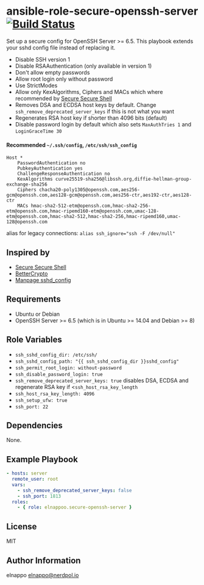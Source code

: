 # ansible-role-secure-openssh-server [![Build Status](https://travis-ci.org/elnappo/ansible-role-secure-openssh-server.svg?branch=master)](https://travis-ci.org/elnappo/ansible-role-secure-openssh-server)
Set up a secure config for OpenSSH Server >= 6.5. This playbook extends your sshd config file instead of replacing it. 

* Disable SSH version 1
* Disable RSAAuthentication (only available in version 1)
* Don't allow empty passwords
* Allow root login only without password
* Use StrictModes
* Allow only KexAlgorithms, Ciphers and MACs which where recommended by [Secure Secure Shell](https://stribika.github.io/2015/01/04/secure-secure-shell.html)
* Removes DSA and ECDSA host keys by default. Change `ssh_remove_deprecated_server_keys` if this is not what you want
* Regenerates RSA host key if shorter than 4096 bits (default)
* Disable password login by default which also sets `MaxAuthTries 1` and `LoginGraceTime 30`

#### Recommended `~/.ssh/config`, `/etc/ssh/ssh_config`
``` 
Host *
	PasswordAuthentication no
	PubkeyAuthentication yes
	ChallengeResponseAuthentication no
	KexAlgorithms curve25519-sha256@libssh.org,diffie-hellman-group-exchange-sha256
	Ciphers chacha20-poly1305@openssh.com,aes256-gcm@openssh.com,aes128-gcm@openssh.com,aes256-ctr,aes192-ctr,aes128-ctr
	MACs hmac-sha2-512-etm@openssh.com,hmac-sha2-256-etm@openssh.com,hmac-ripemd160-etm@openssh.com,umac-128-etm@openssh.com,hmac-sha2-512,hmac-sha2-256,hmac-ripemd160,umac-128@openssh.com
```

alias for legacy connections: `alias ssh_ignore="ssh -F /dev/null"`

## Inspired by
* [Secure Secure Shell](https://stribika.github.io/2015/01/04/secure-secure-shell.html)
* [BetterCrypto](https://github.com/BetterCrypto/Applied-Crypto-Hardening)
* [Manpage sshd_config](http://www.openbsd.org/cgi-bin/man.cgi/OpenBSD-current/man5/sshd_config.5)

## Requirements
* Ubuntu or Debian
* OpenSSH Server >= 6.5 (which is in Ubuntu >= 14.04 and Debian >= 8)

## Role Variables
* `ssh_sshd_config_dir: /etc/ssh/`
* `ssh_sshd_config_path: "{{ ssh_sshd_config_dir }}sshd_config"`
* `ssh_permit_root_login: without-password`
* `ssh_disable_password_login: true`
* `ssh_remove_deprecated_server_keys: true` disables DSA, ECDSA and regenerate RSA key if <`ssh_host_rsa_key_length`
* `ssh_host_rsa_key_length: 4096`
* `ssh_setup_ufw: true`
* `ssh_port: 22`

## Dependencies
None.

## Example Playbook

```yaml
- hosts: server
  remote_user: root
  vars:
    - ssh_remove_deprecated_server_keys: false
    - ssh_port: 1813
  roles:
    - { role: elnappoo.secure-openssh-server }
```

## License
MIT

## Author Information
elnappo <elnappo@nerdpol.io>
